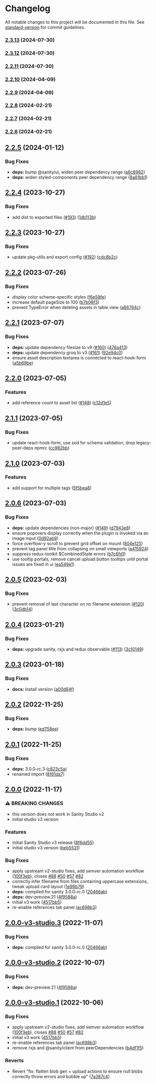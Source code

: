 # Changelog

All notable changes to this project will be documented in this file. See [standard-version](https://github.com/conventional-changelog/standard-version) for commit guidelines.

### [2.3.13](https://github.com/upnorway/sanity-plugin-media/compare/v2.3.12...v2.3.13) (2024-07-30)

### [2.3.12](https://github.com/upnorway/sanity-plugin-media/compare/v2.2.10...v2.3.12) (2024-07-30)

### [2.2.11](https://github.com/upnorway/sanity-plugin-media/compare/v2.2.10...v2.2.11) (2024-07-30)

### [2.2.10](https://github.com/upnorway/sanity-plugin-media/compare/v2.2.9...v2.2.10) (2024-04-09)

### [2.2.9](https://github.com/upnorway/sanity-plugin-media/compare/v2.2.8...v2.2.9) (2024-04-09)

### [2.2.8](https://github.com/upnorway/sanity-plugin-media/compare/v2.2.5...v2.2.8) (2024-02-21)

### [2.2.7](https://github.com/upnorway/sanity-plugin-media/compare/v2.2.5...v2.2.7) (2024-02-21)

### [2.2.6](https://github.com/upnorway/sanity-plugin-media/compare/v2.2.5...v2.2.6) (2024-02-21)

## [2.2.5](https://github.com/sanity-io/sanity-plugin-media/compare/v2.2.4...v2.2.5) (2024-01-12)

### Bug Fixes

- **deps:** bump @sanity/ui, widen peer dependency range ([a6c8982](https://github.com/sanity-io/sanity-plugin-media/commit/a6c898244a2f8311cf0c1b08cd13988f98226036))
- **deps:** widen styled-components peer dependency range ([8a81bb1](https://github.com/sanity-io/sanity-plugin-media/commit/8a81bb1153b726fc454d8718670ad985bf266dba))

## [2.2.4](https://github.com/sanity-io/sanity-plugin-media/compare/v2.2.3...v2.2.4) (2023-10-27)

### Bug Fixes

- add dist to exported files ([#193](https://github.com/sanity-io/sanity-plugin-media/issues/193)) ([1db113b](https://github.com/sanity-io/sanity-plugin-media/commit/1db113bf07ad0ca3254293fae8beb16bb95e70a0))

## [2.2.3](https://github.com/sanity-io/sanity-plugin-media/compare/v2.2.2...v2.2.3) (2023-10-27)

### Bug Fixes

- update pkg-utils and export config ([#192](https://github.com/sanity-io/sanity-plugin-media/issues/192)) ([cdc8b2c](https://github.com/sanity-io/sanity-plugin-media/commit/cdc8b2cd8995b6c2e115912ecf7aca7da5ee9fc5))

## [2.2.2](https://github.com/sanity-io/sanity-plugin-media/compare/v2.2.1...v2.2.2) (2023-07-26)

### Bug Fixes

- display color scheme-specific styles ([f6e58fe](https://github.com/sanity-io/sanity-plugin-media/commit/f6e58fe609920c690d1e6211eeca1383195e7609))
- increase default pageSize to 100 ([b7b08f3](https://github.com/sanity-io/sanity-plugin-media/commit/b7b08f38fbc7ce677f0e6e85c2ab4d306077150d))
- prevent TypeError when deleting assets in table view ([a86764c](https://github.com/sanity-io/sanity-plugin-media/commit/a86764cd61d789713bf11cc6199ef6bc04e34ba8))

## [2.2.1](https://github.com/sanity-io/sanity-plugin-media/compare/v2.2.0...v2.2.1) (2023-07-07)

### Bug Fixes

- **deps:** update dependency filesize to v9 ([#160](https://github.com/sanity-io/sanity-plugin-media/issues/160)) ([476a413](https://github.com/sanity-io/sanity-plugin-media/commit/476a41388a0ed480074ef4d368cd3d6acf5178a3))
- **deps:** update dependency groq to v3 ([#161](https://github.com/sanity-io/sanity-plugin-media/issues/161)) ([92e94c0](https://github.com/sanity-io/sanity-plugin-media/commit/92e94c001fa38dc33a1608c64759c5dcfc123b30))
- ensure asset description textarea is connected to react-hook-form ([a5b69be](https://github.com/sanity-io/sanity-plugin-media/commit/a5b69bee94356b6600c5954a7051e594a1d39411))

## [2.2.0](https://github.com/sanity-io/sanity-plugin-media/compare/v2.1.1...v2.2.0) (2023-07-05)

### Features

- add reference count to asset list ([#148](https://github.com/sanity-io/sanity-plugin-media/issues/148)) ([c12d1e5](https://github.com/sanity-io/sanity-plugin-media/commit/c12d1e56758efab3d5722c70817753bccb1d5df0))

## [2.1.1](https://github.com/sanity-io/sanity-plugin-media/compare/v2.1.0...v2.1.1) (2023-07-05)

### Bug Fixes

- update react-hook-form, use zod for schema validation, drop legacy-peer-deps npmrc ([cc982bb](https://github.com/sanity-io/sanity-plugin-media/commit/cc982bbd193b3436d60dd0d48a7411d9c865bf11))

## [2.1.0](https://github.com/sanity-io/sanity-plugin-media/compare/v2.0.6...v2.1.0) (2023-07-03)

### Features

- add support for multiple tags ([5f5bea8](https://github.com/sanity-io/sanity-plugin-media/commit/5f5bea828abe2867c9273e57bbeca351825cec9f))

## [2.0.6](https://github.com/sanity-io/sanity-plugin-media/compare/v2.0.5...v2.0.6) (2023-07-03)

### Bug Fixes

- **deps:** update dependencies (non-major) ([#149](https://github.com/sanity-io/sanity-plugin-media/issues/149)) ([d7943e8](https://github.com/sanity-io/sanity-plugin-media/commit/d7943e821b1b987b5eda5165387af59461345558))
- ensure popovers display correctly when the plugin is invoked via an image input ([0d92ab9](https://github.com/sanity-io/sanity-plugin-media/commit/0d92ab90f1e7231d8867234c2489aaa7533fdb07))
- force overflow-y scroll to prevent grid offset on mount ([804e125](https://github.com/sanity-io/sanity-plugin-media/commit/804e12598d00688a99d4f8aa5e934a643008eaeb))
- prevent tag panel title from collapsing on small viewports ([a415924](https://github.com/sanity-io/sanity-plugin-media/commit/a41592412754078dce14db23e0d33d9035c4b346))
- suppress redux-toolkit $CombinedState errors ([b7c6fd1](https://github.com/sanity-io/sanity-plugin-media/commit/b7c6fd13536c60b848f01875650d7fe722a7b0ee))
- use tooltip portals, remove cancel upload button tooltips until portal issues are fixed in ui ([ea549e1](https://github.com/sanity-io/sanity-plugin-media/commit/ea549e1b563566c1361e30fddc8e7c48275dcc15))

## [2.0.5](https://github.com/sanity-io/sanity-plugin-media/compare/v2.0.4...v2.0.5) (2023-02-03)

### Bug Fixes

- prevent removal of last character on no filename extension ([#120](https://github.com/sanity-io/sanity-plugin-media/issues/120)) ([3c0db14](https://github.com/sanity-io/sanity-plugin-media/commit/3c0db1428d1995cd22daaf56d16dfdaaf989ab69))

## [2.0.4](https://github.com/sanity-io/sanity-plugin-media/compare/v2.0.3...v2.0.4) (2023-01-21)

### Bug Fixes

- **deps:** upgrade sanity, rxjs and redux observable ([#113](https://github.com/sanity-io/sanity-plugin-media/issues/113)) ([3c10149](https://github.com/sanity-io/sanity-plugin-media/commit/3c101498c4145b94d41ed9bd54814b5a401258c5))

## [2.0.3](https://github.com/sanity-io/sanity-plugin-media/compare/v2.0.2...v2.0.3) (2023-01-18)

### Bug Fixes

- **docs:** install version ([a00d64f](https://github.com/sanity-io/sanity-plugin-media/commit/a00d64fb08828e8222fce061cb47d6adf789d522))

## [2.0.2](https://github.com/sanity-io/sanity-plugin-media/compare/v2.0.1...v2.0.2) (2022-11-25)

### Bug Fixes

- **deps:** bump ([ed758ee](https://github.com/sanity-io/sanity-plugin-media/commit/ed758eef2a58fde92d8b451630388c52ccb37316))

## [2.0.1](https://github.com/sanity-io/sanity-plugin-media/compare/v2.0.0...v2.0.1) (2022-11-25)

### Bug Fixes

- **deps:** 3.0.0-rc.3 ([c823c5a](https://github.com/sanity-io/sanity-plugin-media/commit/c823c5a27eec30679e0aab7f9d2b2b6a5d9cd105))
- renamed import ([8f81da7](https://github.com/sanity-io/sanity-plugin-media/commit/8f81da7590020ab91e41daafdb133bdd870d5fd2))

## [2.0.0](https://github.com/sanity-io/sanity-plugin-media/compare/v1.4.13...v2.0.0) (2022-11-17)

### ⚠ BREAKING CHANGES

- this version does not work in Sanity Studio v2
- initial studio v3 version

### Features

- initial Sanity Studio v3 release ([8f6dd55](https://github.com/sanity-io/sanity-plugin-media/commit/8f6dd5561a9c811b21263b574104f9c89cc8fb36))
- initial studio v3 version ([beb5531](https://github.com/sanity-io/sanity-plugin-media/commit/beb55317235792c7337e9dbfc8c3ffe4f88ff5e5))

### Bug Fixes

- apply upstream v2-studio fixes, add semver automation workflow ([100f3eb](https://github.com/sanity-io/sanity-plugin-media/commit/100f3eb226e80d8eef81dae1dc1c688d1ceab797)), closes [#88](https://github.com/sanity-io/sanity-plugin-media/issues/88) [#50](https://github.com/sanity-io/sanity-plugin-media/issues/50) [#57](https://github.com/sanity-io/sanity-plugin-media/issues/57) [#82](https://github.com/sanity-io/sanity-plugin-media/issues/82)
- correctly infer filename from files containing uppercase extensions, tweak upload card layout ([1e96b79](https://github.com/sanity-io/sanity-plugin-media/commit/1e96b79d2bbec456fac9c39b072a487eef9932ad))
- **deps:** compiled for sanity 3.0.0-rc.0 ([20466ab](https://github.com/sanity-io/sanity-plugin-media/commit/20466abce56aae41d0406f4fa7d817a927c741e8))
- **deps:** dev-preview.21 ([4f9588a](https://github.com/sanity-io/sanity-plugin-media/commit/4f9588addd4828c5d9beb7457a2437bcb25c464c))
- initial v3 work ([4517bb5](https://github.com/sanity-io/sanity-plugin-media/commit/4517bb532b60c42eb9058887d206969b23191373))
- re-enable references tab panel ([ac698b3](https://github.com/sanity-io/sanity-plugin-media/commit/ac698b3a74be31774914c7f68981485826a67807))

## [2.0.0-v3-studio.3](https://github.com/sanity-io/sanity-plugin-media/compare/v2.0.0-v3-studio.2...v2.0.0-v3-studio.3) (2022-11-07)

### Bug Fixes

- **deps:** compiled for sanity 3.0.0-rc.0 ([20466ab](https://github.com/sanity-io/sanity-plugin-media/commit/20466abce56aae41d0406f4fa7d817a927c741e8))

## [2.0.0-v3-studio.2](https://github.com/robinpyon/sanity-plugin-media/compare/v2.0.0-v3-studio.1...v2.0.0-v3-studio.2) (2022-10-07)

### Bug Fixes

- **deps:** dev-preview.21 ([4f9588a](https://github.com/robinpyon/sanity-plugin-media/commit/4f9588addd4828c5d9beb7457a2437bcb25c464c))

## [2.0.0-v3-studio.1](https://github.com/robinpyon/sanity-plugin-media/compare/v1.4.8...v2.0.0-v3-studio.1) (2022-10-06)

### Bug Fixes

- apply upstream v2-studio fixes, add semver automation workflow ([100f3eb](https://github.com/robinpyon/sanity-plugin-media/commit/100f3eb226e80d8eef81dae1dc1c688d1ceab797)), closes [#88](https://github.com/robinpyon/sanity-plugin-media/issues/88) [#50](https://github.com/robinpyon/sanity-plugin-media/issues/50) [#57](https://github.com/robinpyon/sanity-plugin-media/issues/57) [#82](https://github.com/robinpyon/sanity-plugin-media/issues/82)
- initial v3 work ([4517bb5](https://github.com/robinpyon/sanity-plugin-media/commit/4517bb532b60c42eb9058887d206969b23191373))
- re-enable references tab panel ([ac698b3](https://github.com/robinpyon/sanity-plugin-media/commit/ac698b3a74be31774914c7f68981485826a67807))
- remove rxjs and @sanity/client from peerDependencies ([b4df1f5](https://github.com/robinpyon/sanity-plugin-media/commit/b4df1f5ba067ff0e28dda08d376b03d444967d68))

### Reverts

- Revert "fix: flatten blob gen + upload actions to ensure null blobs correctly throw errors and bubble up" ([7a387c4](https://github.com/robinpyon/sanity-plugin-media/commit/7a387c43c7a6701a9c3e7876d189722e03161e17))
